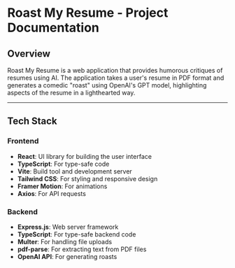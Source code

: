 
# Roast My Resume - Project Documentation

## Overview

Roast My Resume is a web application that provides humorous critiques of resumes using AI. The application takes a user's resume in PDF format and generates a comedic "roast" using OpenAI's GPT model, highlighting aspects of the resume in a lighthearted way.

---

## Tech Stack

### Frontend
- **React**: UI library for building the user interface  
- **TypeScript**: For type-safe code  
- **Vite**: Build tool and development server  
- **Tailwind CSS**: For styling and responsive design  
- **Framer Motion**: For animations  
- **Axios**: For API requests  

### Backend
- **Express.js**: Web server framework  
- **TypeScript**: For type-safe backend code  
- **Multer**: For handling file uploads  
- **pdf-parse**: For extracting text from PDF files  
- **OpenAI API**: For generating roasts  
